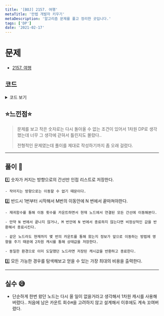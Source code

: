 ```yaml
---
title: '[BOJ] 2157. 여행'
metaTitle: '만렙 개발자 키우기'
metaDescription: '알고리즘 문제를 풀고 정리한 곳입니다.'
tags: ['DP']
date: '2021-02-17'
---
```


# 문제
- [2157. 여행](https://www.acmicpc.net/problem/2157)

## 코드

<details><summary> 코드 보기 </summary>

``` java
import java.io.BufferedReader;
import java.io.IOException;
import java.io.InputStreamReader;
import java.util.ArrayList;
import java.util.Arrays;
import java.util.List;
import java.util.StringTokenizer;

class Edge{
    int dst, cost;

    public Edge(int dst, int cost) {
        this.dst = dst;
        this.cost = cost;
    }
}
public class Q2157 {
    static int n, m, k;
    static int cache[][];
    static List<Edge> adj[];
    public static void main(String[] args) throws IOException {
        init();
        int ret = solution(1, 1);
        if(ret < 0) ret = 0;
        System.out.println(ret);
    }

    private static int solution(int here, int count) {
        if(count > m) return -987654321;
        if(here == n) return 0;
        int ret = cache[here][count];
        if(ret > -1) return ret;
        ret = -987654321;
        for (int i = 0; i < adj[here].size(); i++) {
            Edge next = adj[here].get(i);
            int result = solution(next.dst,  count + 1);
            ret = Math.max(ret, next.cost + result);
        }
        return cache[here][count] = ret;
    }

    private static void init() throws IOException {
        BufferedReader br = new BufferedReader(new InputStreamReader(System.in));
        StringTokenizer st = new StringTokenizer(br.readLine());
        n = Integer.parseInt(st.nextToken());
        m = Integer.parseInt(st.nextToken());
        k = Integer.parseInt(st.nextToken());
        adj = new List[n + 1];
        cache = new int[n + 1][m + 1];
        for (int i = 0; i <= n; i++) {
            adj[i] = new ArrayList<>();
            Arrays.fill(cache[i], -1);
        }

        for (int i = 0; i < k; i++) {
            st = new StringTokenizer(br.readLine());
            int small = Integer.parseInt(st.nextToken());
            int big = Integer.parseInt(st.nextToken());
            int cost = Integer.parseInt(st.nextToken());
            if(small > big) continue;
            adj[small].add(new Edge(big, cost));
        }
    }
}
```

</details>

## ⭐️느낀점⭐️
> 문제를 보고 작은 숫자로는 다시 돌아올 수 없는 조건이 있어서 1차원 DP로 생각했는데 너무 그 생각에 갇혀서 틀린지도 몰랐다..
>
> 전형적인 문제였는데 풀이를 제대로 작성하기까지 좀 오래 걸렸다.

<hr/>

## 풀이 📣


1️⃣ 숫자가 커지는 방향으로의 간선만 인접 리스트로 저장한다.

    - 작아지는 방향으로는 이동할 수 없기 때문이다.


2️⃣ 반드시 1번부터 시작해서 M번의 이동안에 N 번에서 끝마쳐야한다.

    - 재귀함수를 통해 이동 횟수를 카운트하면서 현재 노드에서 연결된 모든 간선에 이동해본다.

    - 만약 N 번에서 끝나지 않거나, M 번안에 N 번에서 종료하지 않는다면 비정상적인 값을 반환해서 종료시킨다.

    - 같은 노드라도 현재까지 몇 번의 카운트를 통해 왔는지 정보가 앞으로 이동하는 방법에 영향을 주기 때문에 2차원 캐시를 통해 상태값을 저장한다.

    - 동일한 환경으로 이미 도달했던 노드라면 저장된 캐시값을 반환하고 종료한다.


3️⃣ 모든 가능한 경우를 탐색해보고 얻을 수 있는 가장 최대의 비용을 출력한다.

<hr/>

## 실수 😅
- 단순하게 한번 왔던 노드는 다시 올 일이 없을거라고 생각해서 1차원 캐시를 사용해버렸다.. 처음에 남은 카운트 회수`M`을 고려하지 않고 설계해서 이후에도 계속 꼬여버렸다.
